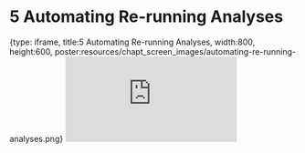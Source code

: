 # 5 Automating Re-running Analyses
 
{type: iframe, title:5 Automating Re-running Analyses, width:800, height:600, poster:resources/chapt_screen_images/automating-re-running-analyses.png}
![](https://hutchdatascience.org/GitHub_Automation_for_Scientists/automating-re-running-analyses.html)
 

 
